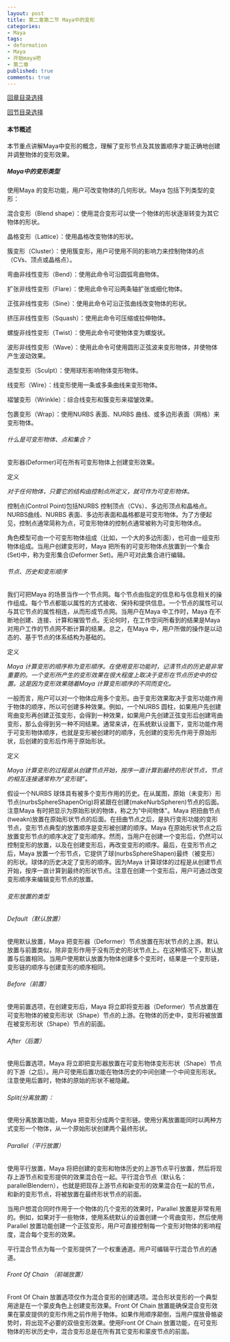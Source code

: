```yaml
---
layout: post
title: 第二章第二节 Maya中的变形
categories:
- Maya
tags:
- deformation
- Maya
- 开始maya吧
- 第二章
published: true
comments: true
---
```

<p><!--more--></p>

<p><a href="http://hivan.me/2008/03/20/begin-maya.html" target="_blank">回章目录选择</a></p>

<p><a href="http://hivan.me/2008/03/20/second-morph-animation.html" target="_blank">回节目录选择</a>
<h4>本节概述</h4>
本节重点讲解Maya中变形的概念，理解了变形节点及其放置顺序才能正确地创建并调整物体的变形效果。
<h5>Maya中的变形类型</h5>
使用Maya 的变形功能，用户可改变物体的几何形状。Maya 包括下列类型的变形：</p>

<p>混合变形（Blend shape）：使用混合变形可以使一个物体的形状逐渐转变为其它物体的形状。</p>

<p>晶格变形（Lattice）：使用晶格改变物体的形状。</p>

<p>簇变形（Cluster）：使用簇变形，用户可使用不同的影响力来控制物体的点（CVs、顶点或晶格点）。</p>

<p>弯曲非线性变形（Bend）：使用此命令可沿圆弧弯曲物体。</p>

<p>扩张非线性变形（Flare）：使用此命令可沿两条轴扩张或细化物体。</p>

<p>正弦非线性变形（Sine）：使用此命令可沿正弦曲线改变物体的形状。</p>

<p>挤压非线性变形（Squash）：使用此命令可压缩或拉伸物体。</p>

<p>螺旋非线性变形（Twist）：使用此命令可使物体变为螺旋状。</p>

<p>波形非线性变形（Wave）：使用此命令可使用圆形正弦波来变形物体，并使物体产生波动效果。</p>

<p>造型变形（Sculpt）：使用球形影响物体变形物体。</p>

<p>线变形（Wire）：线变形使用一条或多条曲线来变形物体。</p>

<p>褶皱变形（Wrinkle）：综合线变形和簇变形来褶皱效果。</p>

<p>包裹变形（Wrap）：使用NURBS 表面、NURBS 曲线、或多边形表面（网格）来变形物体。
<h6>什么是可变形物体、点和集合？</h6>
变形器(Deformer)可在所有可变形物体上创建变形效果。</p>

<p>定义</p>

<p><em>对于任何物体，只要它的结构由控制点所定义，就可作为可变形物体。</em></p>

<p>控制点(Control Point)包括NURBS 控制顶点（CVs）、多边形顶点和晶格点。NURBS曲线、NURBS 表面、多边形表面和晶格都是可变形物体。为了方便起见，控制点通常简称为点，可变形物体的控制点通常被称为可变形物体点。</p>

<p>角色模型可由一个可变形物体组成（比如，一个大的多边形面），也可由一组变形物体组成。当用户创建变形时，Maya 把所有的可变形物体点放置到一个集合(Set)中，称为变形集合(Deformer Set)。用户可对此集合进行编辑。
<h6>节点、历史和变形顺序</h6>
我们可把Maya 的场景当作一个节点网。每个节点由指定的信息和与信息相关的操作组成。每个节点都能以属性的方式接收、保持和提供信息。一个节点的属性可以与其它节点的属性相连，从而形成节点网。当用户在Maya 中工作时，Maya 在不断地创建、连接、计算和摧毁节点。无论何时，在工作空间所看到的结果是Maya 对用户工作的节点网不断计算的结果。总之，在Maya 中，用户所做的操作是以动态的、基于节点的体系结构为基础的。</p>

<p>定义</p>

<p><em>Maya </em><em>计算变形的顺序称为变形顺序。在使用变形功能时，记清节点的历史是非常重要的。一个变形所产生的变形效果在很大程度上取决于变形在节点历史中的位置。这是因为变形效果随着Maya 计算变形顺序的不同而变化。</em></p>

<p>一般而言，用户可以对一个物体应用多个变形。由于变形效果取决于变形功能作用于物体的顺序，所以可创建多种效果。例如，一个NURBS 圆柱，如果用户先创建弯曲变形再创建正弦变形，会得到一种效果，如果用户先创建正弦变形后创建弯曲变形，那么会得到另一种不同结果。通常来讲，在系统默认设置下，变形功能作用于可变形物体顺序，也就是变形被创建时的顺序，先创建的变形先作用于原始形状，后创建的变形后作用于原始形状。</p>

<p>定义</p>

<p><em>Maya </em><em>计算变形的过程是从创建节点开始，按序一直计算到最终的形状节点，节点的相互连接通常称为“变形链”。</em><em></em></p>

<p>假设一个NURBS 球体具有被多个变形作用的历史。在从属图，原始（未变形）形节点(nurbsSphereShapenOrig)将紧跟在创建(makeNurbSpheren)节点的后面。注意Maya 有时把显示为原始形状的物体，称之为“中间物体”。Maya 把扭曲节点(tweakn)放置在原始形状节点的后面。在扭曲节点之后，是执行变形功能的变形节点，变形节点典型的放置顺序是变形被创建的顺序。Maya 在原始形状节点之后放置变形节点的顺序决定了变形顺序。然而，当用户在创建一个变形后，仍然可以控制变形的放置，以及在创建变形后，再改变变形的顺序。最后，在变形节点之后，Maya 放置一个形节点，它提供了球(nurbsSphereShape<em>n</em>)最终（被变形）的形状。球体的历史决定了变形的顺序。因为Maya 计算球体的过程是从创建节点开始，按序一直计算到最终的形状节点。注意在创建一个变形后，用户可通过改变变形顺序来编辑变形节点的放置。
<h6>变形放置的类型</h6>
<h6>Default（默认放置）</h6>
使用默认放置，Maya 把变形器（Deformer）节点放置在形状节点的上游。默认放置与前置类似，除非变形作用于没有历史的形状节点上。在这种情况下，默认放置与后置相同。当用户使用默认放置为物体创建多个变形时，结果是一个变形链，变形链的顺序与创建变形的顺序相同。
<h6>Before（前置）</h6>
使用前置选项，在创建变形后，Maya 将立即将变形器（Deformer）节点放置在可变形物体的被变形形状（Shape）节点的上游。在物体的历史中，变形将被放置在被变形形状（Shape）节点的前面。
<h6>After（后置）</h6>
使用后置选项，Maya 将立即把变形器放置在可变形物体变形形状（Shape）节点的下游（之后）。用户可使用后置功能在物体历史的中间创建一个中间变形形状。注意使用后置时，物体的原始的形状不被隐藏。
<h6>Split(分离放置)：</h6>
使用分离放置功能，Maya 把变形分成两个变形链。使用分离放置能同时以两种方式变形一个物体，从一个原始形状创建两个最终形状。
<h6>Parallel（平行放置）</h6>
使用平行放置，Maya 将把创建的变形和物体历史的上游节点平行放置，然后将现存上游节点和变形提供的效果混合在一起。平行混合节点（默认名：parallelBlendern），也就是把现存上游节点和新变形的效果混合在一起的节点，和新的变形节点，将被放置在最终形状节点的前面。</p>

<p>当用户想混合同时作用于一个物体的几个变形的效果时，Parallel 放置是非常有用的。例如，如果对于一些物体，使用系统默认的设置创建一个弯曲变形，然后使用Parallel 放置功能创建一个正弦变形，用户可直接控制每一个变形对物体的影响程度，混合每个变形的效果。</p>

<p>平行混合节点为每一个变形提供了一个权重通道。用户可编辑平行混合节点的通道。
<h6>Front Of Chain （前端放置）</h6>
Front Of Chain 放置选项仅作为混合变形的创建选项。混合形状变形的一个典型用途是在一个蒙皮角色上创建变形效果。Front Of Chain 放置能确保混合变形效果在蒙皮提供的变形作用之前作用于物体。如果作用顺序颠倒，当用户摆放骨骼姿势时，将出现不必要的双倍变形效果。使用Front Of Chain 放置功能，在可变形物体的形状历史中，混合变形总是在所有其它变形和蒙皮节点的前面。</p>
